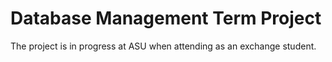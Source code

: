 # Database Management Term Project

The project is in progress at ASU when attending as an exchange student.
